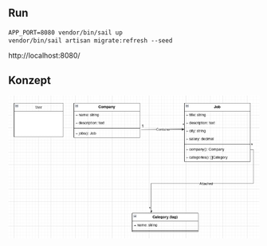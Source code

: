 ## Run

```
APP_PORT=8080 vendor/bin/sail up
vendor/bin/sail artisan migrate:refresh --seed
```
http://localhost:8080/

## Konzept

![Konzept](diagram.png)
